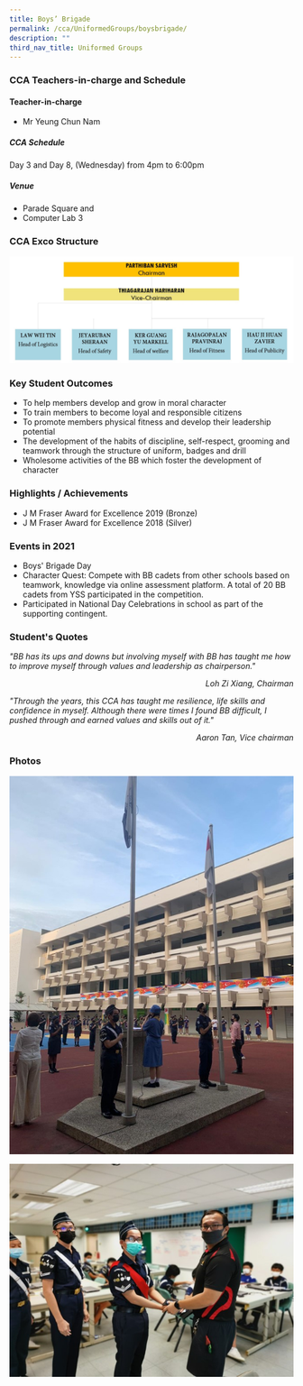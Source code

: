 ```yaml
---
title: Boys’ Brigade
permalink: /cca/UniformedGroups/boysbrigade/
description: ""
third_nav_title: Uniformed Groups
---
```

### CCA Teachers-in-charge and Schedule

#### Teacher-in-charge	
* Mr Yeung Chun Nam

##### CCA Schedule	
Day 3 and Day 8, (Wednesday) from 4pm to 6:00pm

##### Venue
* Parade Square and 
* Computer Lab 3

### CCA Exco Structure

![](/images/StudDevelopment/CCAs/UniformedGroups/BoysBrigade/Boys%20Brigade.jpeg)

### Key Student Outcomes

* To help members develop and grow in moral character
* To train members to become loyal and responsible citizens
* To promote members physical fitness and develop their leadership potential
* The development of the habits of discipline, self-respect, grooming and teamwork through the structure of uniform, badges and drill
* Wholesome activities of the BB which foster the development of character

### Highlights / Achievements

* J M Fraser Award for Excellence 2019 (Bronze)
* J M Fraser Award for Excellence 2018 (Silver)

### Events in 2021

* Boys' Brigade Day
* Character Quest: Compete with BB cadets from other schools based on teamwork, knowledge via online assessment platform. A total of 20 BB cadets from YSS participated in the competition.
* Participated in National Day Celebrations in school as part of the supporting contingent.

### Student's Quotes

<em>"BB has its ups and downs but involving myself with BB has taught me how to improve myself through values and leadership as chairperson."</em>
<div style="text-align: right;"><em>Loh Zi Xiang, Chairman</em></div>


<em>"Through the years, this CCA has taught me resilience, life skills and confidence in myself. Although there were times I found BB difficult, I pushed through and earned values and skills out of it."</em>
<div style="text-align: right;"><em>Aaron Tan, Vice chairman</em></div>


### Photos

![](/images/StudDevelopment/CCAs/UniformedGroups/BoysBrigade/bb_1.jpg)

![](/images/StudDevelopment/CCAs/UniformedGroups/BoysBrigade/bb_2.jpg)